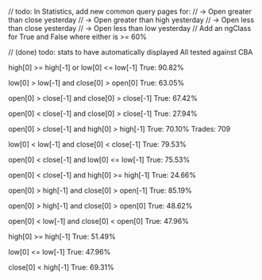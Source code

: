 // todo: In Statistics, add new common query pages for:
// -> Open greater than close yesterday
// -> Open greater than high yesterday
// -> Open less than close yesterday
// -> Open less than low yesterday
// Add an ngClass for True and False where either is >= 60%

// (done) todo: stats to have automatically displayed
All tested against CBA

high[0] >= high[-1] or low[0] <= low[-1]
True: 90.82%

low[0] > low[-1] and close[0] > open[0]
True: 63.05%

open[0] > close[-1] and close[0] > close[-1]
True: 67.42%

open[0] < close[-1] and close[0] > close[-1]
True: 27.94%

open[0] > close[-1] and high[0] > high[-1]
True: 70.10%
Trades: 709

low[0] < low[-1] and close[0] < close[-1]
True: 79.53%

open[0] < close[-1] and low[0] <= low[-1]
True: 75.53%

open[0] < close[-1] and high[0] >= high[-1]
True: 24.66%

open[0] > high[-1] and close[0] > open[-1]
True: 85.19%

open[0] > high[-1] and close[0] > open[0]
True: 48.62%

open[0] < low[-1] and close[0] < open[0]
True: 47.96%

high[0] >= high[-1]
True: 51.49%

low[0] <= low[-1]
True: 47.96%

close[0] < high[-1]
True: 69.31%
